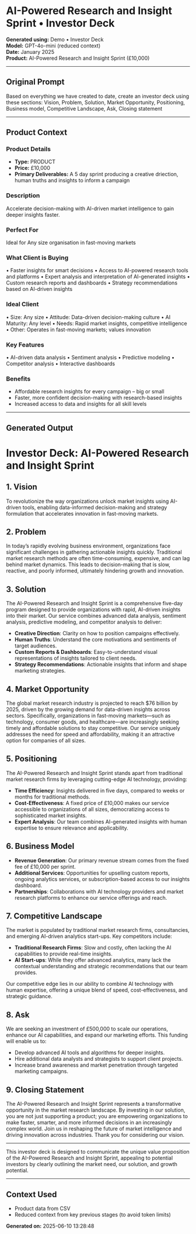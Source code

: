 # AI-Powered Research and Insight Sprint • Investor Deck

**Generated using:** Demo • Investor Deck  
**Model:** GPT-4o-mini (reduced context)  
**Date:** January 2025  
**Product:** AI-Powered Research and Insight Sprint (£10,000)

---

## Original Prompt
Based on everything we have created to date, create an investor deck using these sections: Vision, Problem, Solution, Market Opportunity, Positioning, Business model, Competitive Landscape, Ask, Closing statement

---

## Product Context

### **Product Details**
- **Type:** PRODUCT
- **Price:** £10,000
- **Primary Deliverables:** A 5 day sprint producing a creative driection, human truths and insights to inform a campaign

### **Description**
Accelerate decision-making with AI-driven market intelligence to gain deeper insights faster.

### **Perfect For**
Ideal for Any size organisation in fast-moving markets

### **What Client is Buying**
• Faster insights for smart decisions
• Access to AI-powered research tools and platforms 
• Expert analysis and interpretation of AI-generated insights 
• Custom research reports and dashboards 
• Strategy recommendations based on AI-driven insights

### **Ideal Client**
• Size: Any size
• Attitude: Data-driven decision-making culture 
• AI Maturity: Any level 
• Needs: Rapid market insights, competitive intelligence 
• Other: Operates in fast-moving markets; values innovation

### **Key Features**
• AI-driven data analysis 
• Sentiment analysis 
• Predictive modeling 
• Competitor analysis 
• Interactive dashboards

### **Benefits**
- Affordable research insights for every campaign – big or small 
- Faster, more confident decision-making with research-based insights
- Increased access to data and insights for all skill levels

---

## Generated Output

# Investor Deck: AI-Powered Research and Insight Sprint

## 1. Vision
To revolutionize the way organizations unlock market insights using AI-driven tools, enabling data-informed decision-making and strategy formulation that accelerates innovation in fast-moving markets.

## 2. Problem
In today’s rapidly evolving business environment, organizations face significant challenges in gathering actionable insights quickly. Traditional market research methods are often time-consuming, expensive, and can lag behind market dynamics. This leads to decision-making that is slow, reactive, and poorly informed, ultimately hindering growth and innovation.

## 3. Solution
The AI-Powered Research and Insight Sprint is a comprehensive five-day program designed to provide organizations with rapid, AI-driven insights into their market. Our service combines advanced data analysis, sentiment analysis, predictive modeling, and competitor analysis to deliver:

- **Creative Direction**: Clarity on how to position campaigns effectively.
- **Human Truths**: Understand the core motivations and sentiments of target audiences.
- **Custom Reports & Dashboards**: Easy-to-understand visual representations of insights tailored to client needs.
- **Strategy Recommendations**: Actionable insights that inform and shape marketing strategies.

## 4. Market Opportunity
The global market research industry is projected to reach $76 billion by 2025, driven by the growing demand for data-driven insights across sectors. Specifically, organizations in fast-moving markets—such as technology, consumer goods, and healthcare—are increasingly seeking timely and affordable solutions to stay competitive. Our service uniquely addresses the need for speed and affordability, making it an attractive option for companies of all sizes.

## 5. Positioning
The AI-Powered Research and Insight Sprint stands apart from traditional market research firms by leveraging cutting-edge AI technology, providing:

- **Time Efficiency**: Insights delivered in five days, compared to weeks or months for traditional methods.
- **Cost-Effectiveness**: A fixed price of £10,000 makes our service accessible to organizations of all sizes, democratizing access to sophisticated market insights.
- **Expert Analysis**: Our team combines AI-generated insights with human expertise to ensure relevance and applicability.

## 6. Business Model
- **Revenue Generation**: Our primary revenue stream comes from the fixed fee of £10,000 per sprint.
- **Additional Services**: Opportunities for upselling custom reports, ongoing analytics services, or subscription-based access to our insights dashboard.
- **Partnerships**: Collaborations with AI technology providers and market research platforms to enhance our service offerings and reach.

## 7. Competitive Landscape
The market is populated by traditional market research firms, consultancies, and emerging AI-driven analytics start-ups. Key competitors include:

- **Traditional Research Firms**: Slow and costly, often lacking the AI capabilities to provide real-time insights.
- **AI Start-ups**: While they offer advanced analytics, many lack the contextual understanding and strategic recommendations that our team provides.
  
Our competitive edge lies in our ability to combine AI technology with human expertise, offering a unique blend of speed, cost-effectiveness, and strategic guidance.

## 8. Ask
We are seeking an investment of £500,000 to scale our operations, enhance our AI capabilities, and expand our marketing efforts. This funding will enable us to:

- Develop advanced AI tools and algorithms for deeper insights.
- Hire additional data analysts and strategists to support client projects.
- Increase brand awareness and market penetration through targeted marketing campaigns.

## 9. Closing Statement
The AI-Powered Research and Insight Sprint represents a transformative opportunity in the market research landscape. By investing in our solution, you are not just supporting a product; you are empowering organizations to make faster, smarter, and more informed decisions in an increasingly complex world. Join us in reshaping the future of market intelligence and driving innovation across industries. Thank you for considering our vision. 

--- 

This investor deck is designed to communicate the unique value proposition of the AI-Powered Research and Insight Sprint, appealing to potential investors by clearly outlining the market need, our solution, and growth potential.

---

## Context Used
- Product data from CSV
- Reduced context from key previous stages (to avoid token limits)

**Generated on:** 2025-06-10 13:28:48
